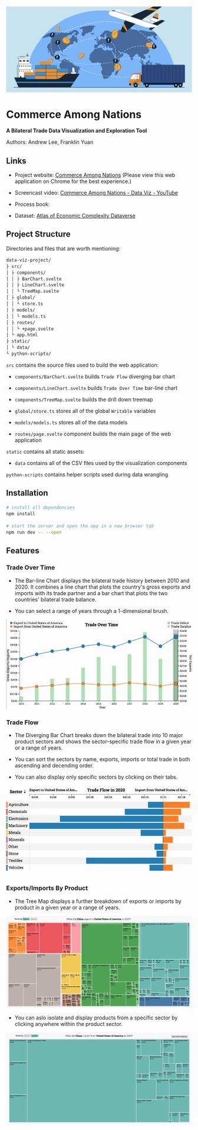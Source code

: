 ![](static/images/cover.jpg)

# Commerce Among Nations

**A Bilateral Trade Data Visualization and Exploration Tool**

Authors: Andrew Lee, Franklin Yuan

## Links

- Project website: [Commerce Among Nations](https://candrewlee14.github.io/data-viz-project/) (Please view this web application on Chrome for the best experience.)

- Screencast video: [Commerce Among Nations - Data Viz - YouTube](https://youtu.be/OXdyF8Prxyw)

- Process book:

- Dataset: [Atlas of Economic Complexity Dataverse](https://dataverse.harvard.edu/dataverse/atlas)

## Project Structure

Directories and files that are worth mentioning:

```bash
data-viz-project/
├ src/
│ ├ components/
│ │ ├ BarChart.svelte
│ │ ├ LineChart.svelte
│ │ └ TreeMap.svelte
│ ├ global/
│ │ └ store.ts
│ ├ models/
│ │ └ models.ts
│ ├ routes/
│ │ └ +page.svelte
│ └ app.html
├ static/
│ └ data/
└ python-scripts/
```

`src` contains the source files used to build the web application:

* `components/BarChart.svelte`  builds `Trade Flow` diverging bar chart 

* `components/LineChart.svelte` builds `Trade Over Time` bar-line chart

* `components/TreeMap.svelte` builds the drill down treemap 

* `global/store.ts` stores all of the global `Writable` variables

* `models/models.ts` stores all of the data models

* `routes/page.svelte` component builds the main page of the web application

`static` contains all static assets:

* `data`  contains all of the CSV files used by the visualization components

`python-scripts` contains helper scripts used during data wrangling

## Installation

```bash
# install all dependencies
npm install

# start the server and open the app in a new browser tab
npm run dev -- --open
```

## Features

### Trade Over Time

* The Bar-line Chart displays the bilateral trade history between 2010 and 2020. It combines a line chart that plots the country's gross exports and imports with its trade partner and a bar chart that plots the two countries' bilateral trade balance.

* You can select a range of years through a 1-dimensional brush.

![](static/images/bar-line-chart.jpg)

### Trade Flow

* The Diverging Bar Chart breaks down the bilateral trade into 10 major product sectors and shows the sector-specific trade flow in a given year or a range of years.

* You can sort the sectors by name, exports, imports or total trade in both ascending and decending order. 

* You can also display only specific sectors by clicking on their tabs. 

![](static/images/diverging-bar-chart.jpg) 

### Exports/Imports By Product

* The Tree Map displays a further breakdown of exports or imports by product in a given year or a range of years.

![](static/images/treemap-1.jpg)

* You can aslo isolate and display products from a specific sector by clicking anywhere within the product sector.

![](static/images/treemap-2.jpg)
